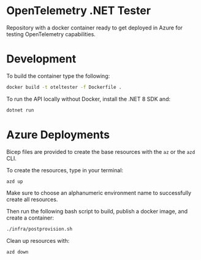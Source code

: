 # OpenTelemetry .NET Tester

Repository with a docker container ready to get deployed in Azure
for testing OpenTelemetry capabilities.

# Development

To build the container type the following:
```bash
docker build -t oteltester -f Dockerfile .
```

To run the API locally without Docker, install the .NET 8 SDK and:
```bash
dotnet run
```

# Azure Deployments

Bicep files are provided to create the base resources with the `az`
or the `azd` CLI.

To create the resources, type in your terminal:
```bash
azd up
```

Make sure to choose an alphanumeric environment name to successfully
create all resources.

Then run the following bash script to build, publish a docker image, and
create a container:
```bash
./infra/postprovision.sh
```

Clean up resources with:
```
azd down
```
